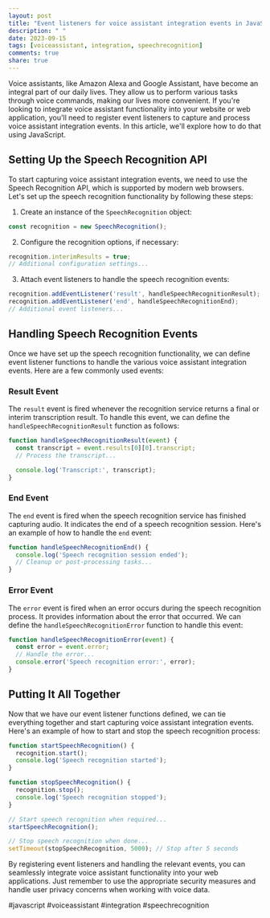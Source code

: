 ```yaml
---
layout: post
title: "Event listeners for voice assistant integration events in JavaScript"
description: " "
date: 2023-09-15
tags: [voiceassistant, integration, speechrecognition]
comments: true
share: true
---
```


Voice assistants, like Amazon Alexa and Google Assistant, have become an integral part of our daily lives. They allow us to perform various tasks through voice commands, making our lives more convenient. If you're looking to integrate voice assistant functionality into your website or web application, you'll need to register event listeners to capture and process voice assistant integration events. In this article, we'll explore how to do that using JavaScript.

## Setting Up the Speech Recognition API

To start capturing voice assistant integration events, we need to use the Speech Recognition API, which is supported by modern web browsers. Let's set up the speech recognition functionality by following these steps:

1. Create an instance of the `SpeechRecognition` object:
```javascript
const recognition = new SpeechRecognition();
```

2. Configure the recognition options, if necessary:
```javascript
recognition.interimResults = true;
// Additional configuration settings...
```

3. Attach event listeners to handle the speech recognition events:
```javascript
recognition.addEventListener('result', handleSpeechRecognitionResult);
recognition.addEventListener('end', handleSpeechRecognitionEnd);
// Additional event listeners...
```

## Handling Speech Recognition Events

Once we have set up the speech recognition functionality, we can define event listener functions to handle the various voice assistant integration events. Here are a few commonly used events:

### Result Event

The `result` event is fired whenever the recognition service returns a final or interim transcription result. To handle this event, we can define the `handleSpeechRecognitionResult` function as follows:
```javascript
function handleSpeechRecognitionResult(event) {
  const transcript = event.results[0][0].transcript;
  // Process the transcript...

  console.log('Transcript:', transcript);
}
```

### End Event

The `end` event is fired when the speech recognition service has finished capturing audio. It indicates the end of a speech recognition session. Here's an example of how to handle the `end` event:
```javascript
function handleSpeechRecognitionEnd() {
  console.log('Speech recognition session ended');
  // Cleanup or post-processing tasks...
}
```

### Error Event

The `error` event is fired when an error occurs during the speech recognition process. It provides information about the error that occurred. We can define the `handleSpeechRecognitionError` function to handle this event:
```javascript
function handleSpeechRecognitionError(event) {
  const error = event.error;
  // Handle the error...
  console.error('Speech recognition error:', error);
}
```

## Putting It All Together

Now that we have our event listener functions defined, we can tie everything together and start capturing voice assistant integration events. Here's an example of how to start and stop the speech recognition process:
```javascript
function startSpeechRecognition() {
  recognition.start();
  console.log('Speech recognition started');
}

function stopSpeechRecognition() {
  recognition.stop();
  console.log('Speech recognition stopped');
}

// Start speech recognition when required...
startSpeechRecognition();

// Stop speech recognition when done...
setTimeout(stopSpeechRecognition, 5000); // Stop after 5 seconds
```

By registering event listeners and handling the relevant events, you can seamlessly integrate voice assistant functionality into your web applications. Just remember to use the appropriate security measures and handle user privacy concerns when working with voice data.

#javascript #voiceassistant #integration #speechrecognition
